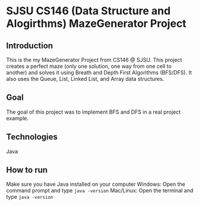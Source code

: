# SJSU CS146 (Data Structure and Alogirthms) MazeGenerator Project

## Introduction
This is the my MazeGenerator Project from CS146 @ SJSU. This project creates a perfect maze (only one solution, one way from one cell to another) and solves it using Breath and Depth First Algorithms (BFS/DFS). It also uses the Queue, List, Linked List, and Array data structures. 

## Goal 
The goal of this project was to implement BFS and DFS in a real project example. 

## Technologies 
Java 

## How to run 
Make sure you have Java installed on your computer 
Windows: Open the command prompt and type ``java -version``
Mac/Linux: Open the terminal and type ``java -version``
